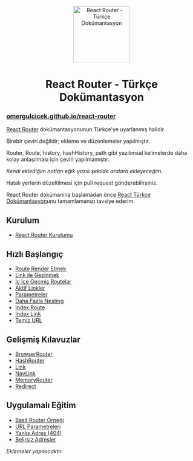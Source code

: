 <p align="center">
<img src="https://omergulcicek.com/img/github/router.png" alt="React Router - Türkçe Dokümantasyon" height="150">
</p>

<h1 align="center">React Router - Türkçe Dokümantasyon</h1>

<h3><a href="https://omergulcicek.github.io/react-router/">omergulcicek.github.io/react-router</a></h3>

<a href="https://github.com/reactjs/react-router-tutorial">React Router</a> dokümantasyonunun Türkçe'ye uyarlanmış halidir.

Birebir çeviri değildir; ekleme ve düzenlemeler yapılmıştır.

Router, Route, history, hashHistory, path gibi yazılımsal kelimelerde daha kolay anlaşılması için çeviri yapılmamıştır.

<i>Kendi eklediğim notları eğik yazılı şekilde aralara ekleyeceğim.</i>

Hatalı yerlerin düzeltilmesi için pull request gönderebilirsiniz.

React Router dokümanına başlamadan önce <a href="https://github.com/omergulcicek/reactjs">React Türkçe Dokümantasyon</a>unu tamamlamanızı tavsiye ederim.

<h2>Kurulum</h2>

- <a href="https://omergulcicek.github.io/react-router/react-router-kurulumu">React Router Kurulumu</a>

<h2>Hızlı Başlangıç</h2>

- <a href="https://omergulcicek.github.io/react-router/route-render-etmek">Route Render Etmek</a>
- <a href="https://omergulcicek.github.io/react-router/link-ile-gezinmek">Link ile Gezinmek</a>
- <a href="https://omergulcicek.github.io/react-router/ic-ice-gecmis-routelar">İç İçe Geçmiş Routelar</a>
- <a href="https://omergulcicek.github.io/react-router/aktif-linkler">Aktif Linkler</a>
- <a href="https://omergulcicek.github.io/react-router/parametreler">Parametreler</a>
- <a href="https://omergulcicek.github.io/react-router/daha-fazla-nesting">Daha Fazla Nesting</a>
- <a href="https://omergulcicek.github.io/react-router/index-route">Index Route</a>
- <a href="https://omergulcicek.github.io/react-router/index-link">Index Link</a>
- <a href="https://omergulcicek.github.io/react-router/temiz-url">Temiz URL</a>

<h2>Gelişmiş Kılavuzlar</h2>

- <a href="https://omergulcicek.github.io/reactjs/browser-router">BrowserRouter</a>
- <a href="https://omergulcicek.github.io/reactjs/hash-router">HashRouter</a>
- <a href="https://omergulcicek.github.io/reactjs/link">Link</a>
- <a href="https://omergulcicek.github.io/reactjs/nav-link">NavLink</a>
- <a href="https://omergulcicek.github.io/reactjs/memory-router">MemoryRouter</a>
- <a href="https://omergulcicek.github.io/reactjs/redirect">Redirect </a>

<h2>Uygulamalı Eğitim</h2>

- <a href="https://omergulcicek.github.io/react-router/basit-router-ornegi">Basit Router Örneği</a>
- <a href="https://omergulcicek.github.io/react-router/url-parametreleri">URL Parametreleri</a>
- <a href="https://omergulcicek.github.io/react-router/yanlis-adres-404">Yanlış Adres (404)</a>
- <a href="https://omergulcicek.github.io/react-router/belirsiz-adres">Belirsiz Adresler</a>

<i>Eklemeler yapılacaktır.</i>
